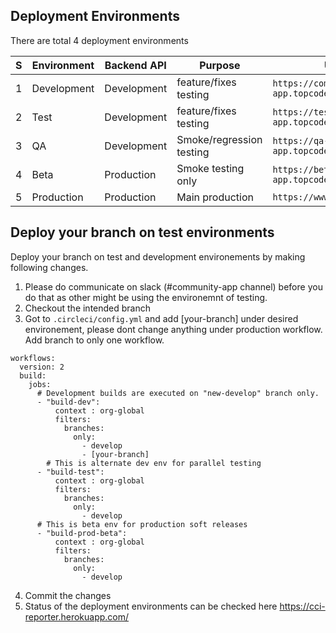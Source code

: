 ## Deployment Environments

There are total 4 deployment environments

| S | Environment  | Backend API |        Purpose           |                   URL                        |
| - | ------------ | ----------- | ------------------------ | -------------------------------------------- |
| 1 | Development  | Development | feature/fixes testing    | `https://community-app.topcoder-dev.com`     |
| 2 | Test         | Development | feature/fixes testing    | `https://test-community-app.topcoder-dev.com`|
| 3 | QA           | Development | Smoke/regression testing | `https://qa-community-app.topcoder-dev.com`  |
| 4 | Beta         | Production  | Smoke testing only       | `https://beta-community-app.topcoder.com`    |
| 5 | Production   | Production  | Main production          | `https://www.topcoder.com`                   |


## Deploy your branch on test environments

Deploy your branch on test and development environements by making following changes. 

1. Please do communicate on slack (#community-app channel) before you do that as other might be using the environemnt of testing.
2. Checkout the intended branch
3. Got to `.circleci/config.yml` and add [your-branch] under desired environement, please dont change anything under production workflow. Add branch to only one workflow.

```
workflows:
  version: 2
  build:
    jobs:
      # Development builds are executed on "new-develop" branch only.
      - "build-dev":
          context : org-global
          filters:
            branches:
              only: 
                - develop
                - [your-branch]
        # This is alternate dev env for parallel testing
      - "build-test":
          context : org-global      
          filters:
            branches:
              only:
                - develop
      # This is beta env for production soft releases
      - "build-prod-beta":
          context : org-global
          filters:
            branches:
              only:
                - develop
```
4. Commit the changes
5. Status of the deployment environments can be checked here https://cci-reporter.herokuapp.com/
